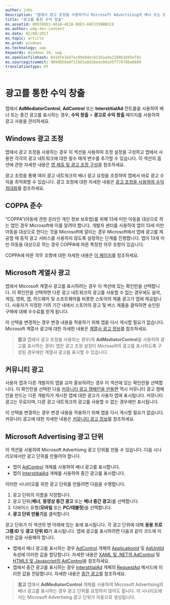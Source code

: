 ```yaml
---
author: jnHs
Description: "앱에서 광고 조정을 사용하거나 Microsoft Advertising의 배너 또는 중간 광고를 표시하는 경우, 수익 창출 &gt; 광고를 통한 수익 창출 페이지를 사용하여 광고 사용을 관리하세요."
title: "광고를 통한 수익 창출"
ms.assetid: 09970DE3-461A-4E2A-88E3-68F2399BBCC8
ms.author: wdg-dev-content
ms.date: 02/08/2017
ms.topic: article
ms.prod: windows
ms.technology: uwp
keywords: Windows 10, uwp
ms.openlocfilehash: 6418fe1b47ac89e8decb135aa9a2108b3b95ef82
ms.sourcegitcommit: 909d859a0f11981a8d1beac0da35f779786a6889
translationtype: HT
---
```

# <a name="monetize-with-ads"></a>광고를 통한 수익 창출


앱에서 **AdMediatorControl**, **AdControl** 또는 **InterstitialAd** 컨트롤을 사용하여 배너 또는 중간 광고를 표시하는 경우, **수익 창출** &gt; **광고로 수익 창출** 페이지를 사용하여 광고 사용을 관리하세요.

## <a name="windows-ad-mediation"></a>Windows 광고 조정


앱에서 광고 조정을 사용하는 경우 이 섹션을 사용하여 조정 설정을 구성하고 앱에서 사용한 각각의 광고 네트워크에 대한 필수 매개 변수를 추가할 수 있습니다. 이 섹션의 옵션에 관한 자세한 내용은 [앱 제출 및 광고 조정 구성](https://msdn.microsoft.com/library/windows/apps/mt219689)을 참조하세요.

광고 조정을 통해 여러 광고 네트워크의 배너 광고 요청을 조정하여 앱에서 바로 광고 수익을 최적화할 수 있습니다. 광고 조정에 대한 자세한 내용은 [광고 조정을 사용하여 수익 최대화](https://msdn.microsoft.com/library/windows/apps/mt219691)를 참조하세요.

## <a name="coppa-compliance"></a>COPPA 준수

“COPPA”(아동에 관한 온라인 개인 정보 보호법)를 위해 13세 미만 아동을 대상으로 하는 앱인 경우 Microsoft에 이를 알려야 합니다. 개발자 센터를 사용하여 앱이 13세 미만 아동을 대상으로 한다는 것을 Microsoft에 알리는 경우 Microsoft에서 앱에 광고를 제공할 때 동작 광고 서비스를 사용하지 않도록 설정하는 단계를 진행합니다. 앱이 13세 미만 아동을 대상으로 하는 경우 COPPA에 따른 특정한 의무 조항이 있습니다.

COPPA에 따른 의무 조항에 대한 자세한 내용은 [이 페이지](http://go.microsoft.com/fwlink/p/?linkid=536558)를 참조하세요.

## <a name="microsoft-affiliate-ads"></a>Microsoft 계열사 광고

앱에서 Microsoft 계열사 광고를 표시하려는 경우 이 섹션에 있는 확인란을 선택합니다. 이 확인란을 선택하면 다른 광고 네트워크의 광고를 사용할 수 없는 경우에도 음악, 게임, 영화, 앱, 하드웨어 및 소프트웨어를 비롯한 스토어의 제품 광고가 앱에 제공됩니다. 사용자가 지정된 기여 기간 내에서 스토어의 광고 및 버스 제품을 클릭하면 승인된 구매에 대해 수수료를 받게 됩니다.

이 선택을 변경하는 경우 변경 내용을 적용하기 위해 앱을 다시 게시할 필요가 없습니다. Microsoft 계열사 광고에 대한 자세한 내용은 [계열사 광고 정보](about-affiliate-ads.md)를 참조하세요.

> **참고** 앱에서 광고 조정을 사용하는 경우(즉 **AdMediatorControl**을 사용하여 광고를 표시하는 경우) 앱은 광고 조정 설정이 Microsoft의 광고를 표시하도록 구성된 경우에만 계열사 광고를 표시할 수 있습니다.

## <a name="community-ads"></a>커뮤니티 광고

사용자 앱과 다른 개발자의 앱을 교차 홍보하려는 경우 이 섹션에 있는 확인란을 선택합니다. 이 확인란을 선택한 다음 [커뮤니티 광고 캠페인을 만들면](create-an-ad-campaign-for-your-app.md) 역시 커뮤니티 광고 캠페인을 만드는 다른 개발자가 게시한 앱에 대한 광고가 사용자 앱에 표시됩니다. 커뮤니티 광고는 무료이며, 다른 광고 네트워크의 광고를 사용할 수 없는 경우에만 표시됩니다.

이 선택을 변경하는 경우 변경 내용을 적용하기 위해 앱을 다시 게시할 필요가 없습니다. 커뮤니티 광고에 대한 자세한 내용은 [커뮤니티 광고 정보](about-community-ads.md)를 참조하세요.

## <a name="microsoft-advertising-ad-units"></a>Microsoft Advertising 광고 단위

이 섹션을 사용하여 Microsoft Advertising 광고 단위를 만들 수 있습니다. 다음 시나리오에서만 광고 단위를 만들어야 합니다.

-   앱이 [AdControl](https://msdn.microsoft.com/library/mt313154.aspx) 개체를 사용하여 배너 광고를 표시합니다.
-   앱이 [InterstitialAd](https://msdn.microsoft.com/library/mt313189.aspx) 개체를 사용하여 중간 광고를 표시합니다.

이러한 시나리오를 위한 광고 단위를 만들려면 다음을 수행합니다.

1.  광고 단위의 이름을 지정합니다.
2.  광고 단위(**배너**, **동영상 중간 광고** 또는 **배너 중간 광고**)를 선택합니다.
3.  디바이스 유형(**모바일** 또는 **PC/태블릿**)을 선택합니다.
4.  **광고 단위 만들기**를 클릭합니다.

광고 단위가 이 섹션의 맨 아래에 있는 표에 표시됩니다. 각 광고 단위에 대해 **응용 프로그램 ID** 및 **광고 단위 ID**가 표시됩니다. 앱에 광고를 표시하려면 다음과 같이 코드에 이러한 값을 사용해야 합니다.

-   앱에서 배너 광고를 표시하는 경우 [AdControl](https://msdn.microsoft.com/library/mt313154.aspx) 개체의 [ApplicationId](https://msdn.microsoft.com/library/mt313174.aspx) 및 [AdUnitId](https://msdn.microsoft.com/library/mt313171.aspx) 속성에 이러한 값을 할당합니다. 자세한 내용은 [XAML 및 .NET의 AdControl](../monetize/adcontrol-in-xaml-and--net.md) 및 [HTML5 및 Javascript의 AdControl](../monetize/adcontrol-in-html-5-and-javascript.md)을 참조하세요.
-   앱에서 중간 광고를 표시하는 경우 [InterstitialAd](https://msdn.microsoft.com/library/mt313192.aspx) 개체의 [RequestAd](https://msdn.microsoft.com/library/mt313189.aspx) 메서드에 이러한 값을 전달합니다. 자세한 내용은 [중간 광고](../monetize/interstitial-ads.md)를 참조하세요.

> **참고** 앱에서 **AdMediatorControl** 개체를 사용하여 Microsoft Advertising의 배너 광고를 표시하는 경우 광고 단위를 요청하지 않아도 됩니다. 이 시나리오에서는 Microsoft Advertising 광고 단위가 자동으로 생성됩니다.

 

 

 
